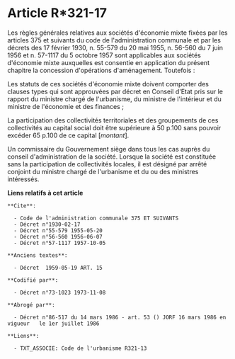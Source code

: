 # Article R*321-17

Les règles générales relatives aux sociétés d'économie mixte fixées par les articles 375 et suivants du code de
l'administration communale et par les décrets des 17 février 1930, n. 55-579 du 20 mai 1955, n. 56-560 du 7 juin 1956 et n.
57-1117 du 5 octobre 1957 sont applicables aux sociétés d'économie mixte auxquelles est consentie en application du présent
chapitre la concession d'opérations d'aménagement. Toutefois :

Les statuts de ces sociétés d'économie mixte doivent comporter des clauses types qui sont approuvées par décret en Conseil
d'Etat pris sur le rapport du ministre chargé de l'urbanisme, du ministre de l'intérieur et du ministre de l'économie et des
finances ;

La participation des collectivités territoriales et des groupements de ces collectivités au capital social doit être
supérieure à 50 p.100 sans pouvoir excéder 65 p.100 de ce capital [*montant*].

Un commissaire du Gouvernement siège dans tous les cas auprès du conseil d'administration de la société. Lorsque la société
est constituée sans la participation de collectivités locales, il est désigné par arrêté conjoint du ministre chargé de
l'urbanisme et du ou des ministres intéressés.

**Liens relatifs à cet article**

	**Cite**:

	  - Code de l'administration communale 375 ET SUIVANTS
	  - Décret n°1930-02-17
	  - Décret n°55-579 1955-05-20
	  - Décret n°56-560 1956-06-07
	  - Décret n°57-1117 1957-10-05

	**Anciens textes**:

	  - Décret  1959-05-19 ART. 15

	**Codifié par**:

	  - Décret n°73-1023 1973-11-08

	**Abrogé par**:

	  - Décret n°86-517 du 14 mars 1986 - art. 53 () JORF 16 mars 1986 en vigueur   le 1er juillet 1986

	**Liens**:

	  - TXT_ASSOCIE: Code de l'urbanisme R321-13
